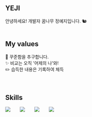 ## YEJI
안녕하세요! 개발자 꿈나무 정예지입니다. 🐿️
<br />
<br />
## My values
🧸 꾸준함을 추구합니다.<br />
✨ 비교는 오직 '어제의 나'와!<br />
✏️ 습득한 내용은 기록하여 체득<br />
<br />
<br />
## Skills
<div style="display:flex;gap:30px;flex-wrap:wrap;">
  <img src="https://img.shields.io/badge/react-61DAFB?style=for-the-badge&logo=react&logoColor=black">
  <img src="https://img.shields.io/badge/javascript-F7DF1E?style=for-the-badge&logo=javascript&logoColor=black"> 
  <img src="https://img.shields.io/badge/typescript-3178C6?style=for-the-badge&logo=typescript&logoColor=white">
  <!-- <img src="https://img.shields.io/badge/tailwindcss-06B6D4?style=for-the-badge&logo=tailwindcss&logoColor=white"> -->
  <img src="https://img.shields.io/badge/Python-3776AB?style=for-the-badge&logo=Python&logoColor=white">
</div>
